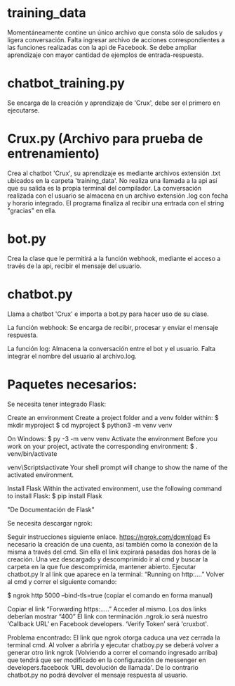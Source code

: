 # training_data
Momentáneamente contine un único archivo que consta sólo de saludos y ligera conversación. Falta ingresar archivo de acciones correspondientes a las funciones realizadas con la api de Facebook. Se debe ampliar aprendizaje con mayor cantidad de ejemplos de entrada-respuesta.


# chatbot_training.py
Se encarga de la creación y aprendizaje de 'Crux', debe ser el primero en ejecutarse.


# Crux.py (Archivo para prueba de entrenamiento)
Crea al chatbot 'Crux', su aprendizaje es mediante archivos extensión .txt ubicados en la carpeta 'training_data'. No realiza una llamada a la api así que su salida es la propia terminal del compilador. La conversación realizada con el usuario se almacena en un archivo extensión .log con fecha y horario integrado. El programa finaliza al recibir una entrada con el string "gracias" en ella.


# bot.py
Crea la clase que le permitirá a la función webhook, mediante el acceso a través de la api, recibir el mensaje del usuario.


# chatbot.py
Llama a chatbot 'Crux' e importa a bot.py para hacer uso de su clase.

  La función webhook: 
  Se encarga de recibir, procesar y enviar el mensaje respuesta.
  
  La función log:
  Almacena la conversación entre el bot y el usuario. Falta integrar el nombre del usuario al archivo.log.


# Paquetes necesarios:
 Se necesita tener integrado Flask:

 Create an environment
  Create a project folder and a venv folder within: $ mkdir myproject $ cd myproject $ python3 -m venv venv

On Windows: $ py -3 -m venv venv
  Activate the environment Before you work on your project, activate the corresponding environment: $ . venv/bin/activate
  
  venv\Scripts\activate Your shell prompt will change to show the name of the activated environment.
  
  Install Flask Within the activated environment, use the following command to install Flask: $ pip install Flask

"De Documentación de Flask"


 Se necesita descargar ngrok:
 
  Seguir instrucciones siguiente enlace. https://ngrok.com/download
Es necesario la creación de una cuenta, así también como la conexión de la misma a través del cmd. Sin ella el link expirará pasadas dos horas de la creación. 
Una vez descargado y descomprimido ir al cmd y buscar la carpeta en la que fue descomprimida, mantener abierto. 
Ejecutar chatbot.py
Ir al link que aparece en la terminal: “Running on http:….” Volver al cmd y correr el siguiente comando:

  $ ngrok http 5000 –bind-tls=true    (copiar el comando en forma manual)

Copiar el link “Forwarding https:…..” Acceder al mismo.
Los dos links deberían mostrar “400” 
El link con terminación .ngrok.io será nuestro ‘Callback URL’ en Facebook developers. ‘Verify Token’ será 'cruxbot'.

  Problema encontrado: El link que ngrok otorga caduca una vez cerrada la terminal cmd. Al volver a abrirla y ejecutar chatboy.py se deberá volver a generar otro link ngrok (Volviendo a correr el comando ingresado arriba) que tendrá que ser modificado en la configuración de messenger en developers.facebook 'URL devolución de llamada'. De lo contrario chatbot.py no podrá devolver el mensaje respuesta al usuario.
